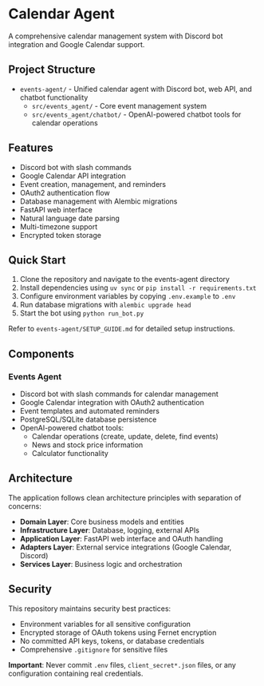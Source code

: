 # Calendar Agent

A comprehensive calendar management system with Discord bot integration and Google Calendar support.

## Project Structure

- `events-agent/` - Unified calendar agent with Discord bot, web API, and chatbot functionality
  - `src/events_agent/` - Core event management system
  - `src/events_agent/chatbot/` - OpenAI-powered chatbot tools for calendar operations

## Features

- Discord bot with slash commands
- Google Calendar API integration
- Event creation, management, and reminders
- OAuth2 authentication flow
- Database management with Alembic migrations
- FastAPI web interface
- Natural language date parsing
- Multi-timezone support
- Encrypted token storage

## Quick Start

1. Clone the repository and navigate to the events-agent directory
2. Install dependencies using `uv sync` or `pip install -r requirements.txt`
3. Configure environment variables by copying `.env.example` to `.env`
4. Run database migrations with `alembic upgrade head`
5. Start the bot using `python run_bot.py`

Refer to `events-agent/SETUP_GUIDE.md` for detailed setup instructions.

## Components

### Events Agent
- Discord bot with slash commands for calendar management
- Google Calendar integration with OAuth2 authentication
- Event templates and automated reminders
- PostgreSQL/SQLite database persistence
- OpenAI-powered chatbot tools:
  - Calendar operations (create, update, delete, find events)
  - News and stock price information
  - Calculator functionality

## Architecture

The application follows clean architecture principles with separation of concerns:

- **Domain Layer**: Core business models and entities
- **Infrastructure Layer**: Database, logging, external APIs
- **Application Layer**: FastAPI web interface and OAuth handling
- **Adapters Layer**: External service integrations (Google Calendar, Discord)
- **Services Layer**: Business logic and orchestration

## Security

This repository maintains security best practices:
- Environment variables for all sensitive configuration
- Encrypted storage of OAuth tokens using Fernet encryption
- No committed API keys, tokens, or database credentials
- Comprehensive `.gitignore` for sensitive files

**Important**: Never commit `.env` files, `client_secret*.json` files, or any configuration containing real credentials.
